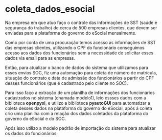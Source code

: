 # coleta_dados_esocial

Na empresa em que atuo faço o controle das informações de SST (saúde e segurança do trabalho) de cerca de 500 empresas clientes, que devem ser enviadas para a plataforma do governo do eSocial mensalmente.

Como por conta de uma procuração temos acesso as informações de SST das empresas clientes, utilizando o CPF do funcionário conseguimos acesso aos dados dos funcionários sem a necessidade de solicitar esses dados via email para as empresas.

Então, para atualizar o banco de dados do sistema que utilizamos para esses envios SOC, fiz uma automação para coleta de número de matrícula, situação do contrato e data de admissão dos funcionários a partir do CPF desses funcionários (que é cadastrado pelo cliente no SOC).

Para isso faço a extração de um planilha de informações dos funcionários cadastrados no sistema (chamada modelo1), leio essses dados com a biblioteca <b>openpyxl</b>, e utilizo a biblioteca <b>pyautoGUI</b> para automatizar a coleta desses dados na plataforma do governo do eSocial, após á coleta crio uma planilha com a relação dos dados coletados da plataforma do governo do eSocial e do SOC.

Após isso utilizo a modelo padrão de importação do sistema para atualizar os dados do funcionários.
